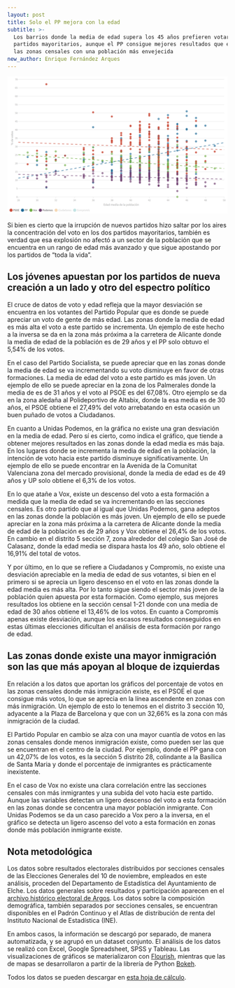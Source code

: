 ```yaml
---
layout: post
title: Solo el PP mejora con la edad
subtitle: >-
  Los barrios donde la media de edad supera los 45 años prefieren votar a los
  partidos mayoritarios, aunque el PP consigue mejores resultados que el PSOE en
  las zonas censales con una población más envejecida
new_author: Enrique Fernández Arques
---
```

![](/images/shots/l2.png)

Si bien es cierto que la irrupción de nuevos partidos hizo saltar por los aires la concentración del voto en los dos partidos mayoritarios, también es verdad que esa explosión no afectó a un sector de la población que se encuentra en un rango de edad más avanzado y que sigue apostando por los partidos de “toda la vida”.

## Los jóvenes apuestan por los partidos de nueva creación a un lado y otro del espectro político

<div class="flourish-embed" data-src="visualisation/964588"></div><script src="https://public.flourish.studio/resources/embed.js"></script>

El cruce de datos de voto y edad refleja que la mayor desviación se encuentra en los votantes del Partido Popular que es donde se puede apreciar un voto de gente de más edad. Las zonas donde la media de edad es más alta el voto a este partido se incrementa. Un ejemplo de este hecho a la inversa se da en la zona más próxima a la carretera de Alicante donde la media de edad de la población es de 29 años y el PP solo obtuvo el 5,54% de los votos.

En el caso del Partido Socialista, se puede apreciar que en las zonas donde la media de edad se va incrementando su voto disminuye en favor de otras formaciones. La media de edad del voto a este partido es más joven. Un ejemplo de ello se puede apreciar en la zona de los Palmerales donde la media de es de 31 años y el voto al PSOE es del 67,08%. Otro ejemplo se da en la zona aledaña al Polideportivo de Altabix, donde la esa media es de 30 años, el PSOE obtiene el 27,49% del voto arrebatando en esta ocasión un buen puñado de votos a Ciudadanos.

En cuanto a Unidas Podemos, en la gráfica no existe una gran desviación en la media de edad. Pero sí es cierto, como indica el gráfico, que tiende a obtener mejores resultados en las zonas donde la edad media es más baja. En los lugares donde se incrementa la media de edad en la población, la intención de voto hacia este partido disminuye significativamente. Un ejemplo de ello se puede encontrar en la Avenida de la Comunitat Valenciana zona del mercado provisional, donde la media de edad es de 49 años y UP solo obtiene el 6,3% de los votos.

En lo que atañe a Vox, existe un descenso del voto a esta formación a medida que la media de edad se va incrementando en las secciones censales. Es otro partido que al igual que Unidas Podemos, gana adeptos en las zonas donde la población es más joven. Un ejemplo de ello se puede apreciar en la zona más próxima a la carretera de Alicante donde la media de edad de la población es de 29 años y Vox obtiene el 26,4% de los votos. En cambio en el distrito 5 sección 7, zona alrededor del colegio San José de Calasanz, donde la edad media se dispara hasta los 49 año, solo obtiene el 16,91% del total de votos.

Y por último, en lo que se refiere a Ciudadanos y Compromís, no existe una desviación apreciable en la media de edad de sus votantes, si bien en el primero si se aprecia un ligero descenso en el voto en las zonas donde la edad media es más alta. Por lo tanto sigue siendo el sector más joven de la población quien apuesta por esta formación. Como ejemplo, sus mejores resultados los obtiene en la sección censal 1-21 donde con una media de edad de 30 años obtiene el 13,46% de los votos. En cuanto a Compromís apenas existe desviación, aunque los escasos resultados conseguidos en estas últimas elecciones dificultan el análisis de esta formación por rango de edad.

## Las zonas donde existe una mayor inmigración son las que más apoyan al bloque de izquierdas

<div class="flourish-embed" data-src="visualisation/964543"></div><script src="https://public.flourish.studio/resources/embed.js"></script>

En relación a los datos que aportan los gráficos del porcentaje de votos en las zonas censales donde más inmigración existe, es el PSOE el que consigue más votos, lo que se aprecia en la línea ascendente en zonas con más inmigración. Un ejemplo de esto lo tenemos en el distrito 3 sección 10, adyacente a la Plaza de Barcelona y que con un 32,66% es la zona con más inmigración de la ciudad.

El Partido Popular en cambio se alza con una mayor cuantía de votos en las zonas censales donde menos inmigración existe, como pueden ser las que se encuentran en el centro de la ciudad. Por ejemplo, donde el PP gana con un 42,07% de los votos, es la sección 5 distrito 28, colindante a la Basílica de Santa Maria y donde el porcentaje de inmigrantes es prácticamente inexistente.

En el caso de Vox no existe una clara correlación entre las secciones censales con más inmigrantes y una subida del voto hacia este partido. Aunque las variables detectan un ligero descenso del voto a esta formación en las zonas donde se concentra una mayor población inmigrante. Con Unidas Podemos se da un caso parecido a Vox pero a la inversa, en el gráfico se detecta un ligero ascenso del voto a esta formación en zonas donde más población inmigrante existe.

## Nota metodológica

Los datos sobre resultados electorales distribuidos por secciones censales de las Elecciones Generales del 10 de noviembre, empleados en este análisis, proceden del Departamento de Estadística del Ayuntamiento de Elche. Los datos generales sobre resultados y participación aparecen en el [archivo histórico electoral de Argos](http://www.argos.gva.es/ahe/val/buscaEleccionesV.html). Los datos sobre la composición demográfica, también separados por secciones censales, se encuentran disponibles en el Padrón Continuo y el Atlas de distribución de renta del Instituto Nacional de Estadística (INE).

En ambos casos, la información se descargó por separado, de manera automatizada, y se agrupó en un dataset conjunto. El análisis de los datos se realizó con Excel, Google Spreadsheet, SPSS y Tableau. Las visualizaciones de gráficos se materializaron con [Flourish](https://flourish.studio/), mientras que las de mapas se desarrollaron a partir de la librería de Python [Bokeh](https://bokeh.pydata.org/en/latest/).

Todos los datos se pueden descargar en [esta hoja de cálculo](https://docs.google.com/spreadsheets/d/1YYY7UvSXv_QbxinCTBAfu0lh3zmWiq6DTRFthUUA2qM/edit?usp=sharing).
